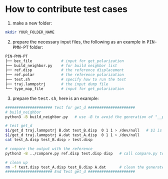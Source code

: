 # How to contribute test cases

1. make a new folder: 
```Bash
mkdir YOUR_FOLDER_NAME 
```
2. prepare the necessary input files, the following as an example in <kbd>PIN-PMN-PT</kbd> folder:
```Bash
PIN-PMN-PT
├── bec_file             # input for get_polarization
├── build_neighbor.py    # for build neighbor list
├── ref.disp             # the reference displacement
├── ref.polar            # the reference polarization
├── test.sh              # specify how to run the test
├── traj.lammpstrj       # the input dump file 
└── type_map_file        # input for get_polarization
```
3. prepare the <kbd>test.sh</kbd>, here is an example:
```Bash
##################### Test for get_d #####################
# build_neighbor
python3 -B build_neighbor.py   # use -B to avoid the generation of "__pycache__" folder

# test get_d
$1/get_d traj.lammpstrj B.dat test_B.disp  0 1 1 > /dev/null   # $1 is the path of the compiled codes
$1/get_d traj.lammpstrj A.dat test_A.disp  0 1 1 > /dev/null
cat test_A.disp test_B.disp > test.disp

# compare the output with the reference
python3 -B ../compare.py ref.disp test.disp disp   # call compare.py to compare the two files

# clean up
rm -f test.disp test_A.disp test_B.disp A.dat      # clean the generated files
##################### End Test get_d #####################
```